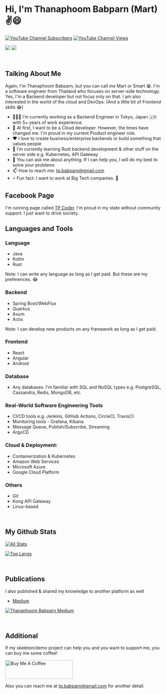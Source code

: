 # Hi, I'm Thanaphoom Babparn (Mart) ✌😄

[![YouTube Channel Subscribers](https://img.shields.io/youtube/channel/subscribers/UC5JMHvrfKREtQoDi_AQO_Hg?label=People%20subscribed%20to%20my%20channel&style=social)](https://www.youtube.com/channel/UC5JMHvrfKREtQoDi_AQO_Hg?sub_confirmation=1) 
[![YouTube Channel Views](https://img.shields.io/youtube/channel/views/UC5JMHvrfKREtQoDi_AQO_Hg?label=Total%20views%20on%20my%20channel&style=social)](https://www.youtube.com/channel/UC5JMHvrfKREtQoDi_AQO_Hg?sub_confirmation=1)

[![](https://img.shields.io/badge/linkedin-%230077B5.svg?style=for-the-badge&logo=linkedin)](https://www.linkedin.com/in/thanaphoom-babparn/)
[![](https://img.shields.io/badge/Medium-12100E?style=for-the-badge&logo=medium&logoColor=white)](https://medium.com/@tpbabparn)

<br />

## Talking About Me

Again, I'm Thanaphoom Babparn, but you can call me Mart or Smart 😁. I'm a software engineer from Thailand who focuses on server-side technology.
Yes, I'm a Backend developer but not focus only on that. I am also interested in the world of the cloud and DevOps. (And a little bit of Frontend skills 😂)

- 👨🏽‍💻 I’m currently working as a Backend Engineer in Tokyo, Japan 🇯🇵 with 5+ years of work experience.
- 💭 At first, I want to be a Cloud developer. However, the times have changed me. I'm proud in my current Product engineer role.
- ❤ I love to create business/enterprise backends or build something that values people
- 🌱 I’m currently learning Rust backend development & other stuff on the server side e.g. Kubernetes, API Gateway
- 💬 You can ask me about anything. If I can help you, I will do my best to solve your problems
- 📫 How to reach me: tp.babparn@gmail.com
- ⚡ Fun fact: I want to work at Big Tech companies. 🥺

## Facebook Page

I'm running page called [TP Coder](https://www.facebook.com/tpcoder). I'm proud in my state without community support. I just want to drive society.

## Languages and Tools

### Language

* Java
* Kotlin
* Rust

Note: I can write any language as long as I get paid. But these are my preferences. 😂

### Backend

* Spring Boot/WebFlux
* Quarkus
* Axum
* Actix

Note: I can develop new products on any framework as long as I get paid.

### Frontend

* React
* Angular
* Android

### Database

* Any databases. I'm familiar with SQL and NoSQL types e.g. PostgreSQL, Cassandra, Redis, MongoDB, etc.


### Real-World Software Engineering Tools

* CI/CD tools e.g. Jenkins, GitHub Actions, CircleCI, TravisCI
* Monitoring tools - Grafana, Kibana
* Message Queue, Publish/Subscribe, Streaming
* ArgoCD

### Cloud & Deployment:

* Containerization & Kubernetes
* Amazon Web Services
* Microsoft Azure
* Google Cloud Platform

### Others

* Git
* Kong API Gateway
* Linux-based

<br />

## My Github Stats

[![All Stats](https://github-readme-stats.vercel.app/api?username=marttp&show_icons=true&theme=algolia)](https://github.com/marttp)

[![Top Langs](https://github-readme-stats.vercel.app/api/top-langs/?username=marttp&layout=compact&theme=algolia)](https://github.com/marttp)

<br />

## Publications

I also published & shared my knowledge to another platform as well

- [Medium](https://medium.com/@tpbabparn)

[![Thanaphoom Babparn Medium](https://github-readme-medium.vercel.app/?username=tpbabparn)](https://medium.com/@tpbabparn)

<br />

## Additional

If my skeleton/demo project can help you and you want to support me, you can buy me some coffee!

<a href="https://www.buymeacoffee.com/tpbabparn" target="_blank"><img src="https://cdn.buymeacoffee.com/buttons/v2/default-yellow.png" alt="Buy Me A Coffee" style="height: 60px !important;width: 217px !important;" ></a>

Also you can reach me at tp.babparn@gmail.com for another detail.

